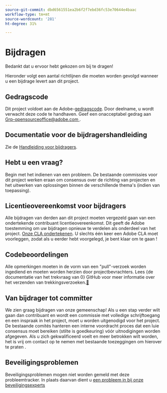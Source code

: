 ```yaml
---
source-git-commit: dbd6561551ea2b6f2f7ebd36fc53e70644e4baac
workflow-type: tm+mt
source-wordcount: '281'
ht-degree: 31%

---
```

# Bijdragen

Bedankt dat u ervoor hebt gekozen om bij te dragen!

Hieronder volgt een aantal richtlijnen die moeten worden gevolgd wanneer u een bijdrage levert aan dit project.

## Gedragscode

Dit project voldoet aan de Adobe-[gedragscode](code-of-conduct.md). Door deelname,
u wordt verwacht deze code te handhaven. Geef een onacceptabel gedrag aan
[&#x200B; Grp-opensourceoffice@adobe.com &#x200B;](mailto:Grp-opensourceoffice@adobe.com).

## Documentatie voor de bijdragershandleiding

Zie de [Handleiding voor bijdragers](https://experienceleague.adobe.com/docs/contributor/contributor-guide/introduction.html?lang=nl).

## Hebt u een vraag?

Begin met het indienen van een probleem. De bestaande commissies voor dit project werken eraan om
consensus over de richting van projecten en het uitwerken van oplossingen binnen de verschillende thema&#39;s
(indien van toepassing).

## Licentieovereenkomst voor bijdragers

Alle bijdragen van derden aan dit project moeten vergezeld gaan van een ondertekende contribuant
licentieovereenkomst. Dit geeft de Adobe toestemming om uw bijdragen opnieuw te verdelen
als onderdeel van het project. [Onze CLA ondertekenen](http://opensource.adobe.com/cla.html). U
slechts één keer een Adobe CLA moet voorleggen, zodat als u eerder hebt voorgelegd,
je bent klaar om te gaan !

## Codebeoordelingen

Alle opmerkingen moeten in de vorm van een &quot;pull&quot;-verzoek worden ingediend en moeten worden herzien
door projectbevrachters. Lees {de documentatie van het trekvraag van 0} GitHub 
voor meer informatie over het verzenden van trekkingsverzoeken.[&#128279;](https://help.github.com/articles/about-pull-requests/)

<!--
Lastly, please follow the [pull request template](PULL_REQUEST_TEMPLATE.md) when
submitting a pull request!
-->

## Van bijdrager tot committer

We zien graag bijdragen van onze gemeenschap! Als u een stap verder wilt gaan dan contribuant
en wordt een commissie met volledige schrijftoegang en een inspraak in het project, moet u
worden uitgenodigd voor het project. De bestaande comités hanteren een interne voordracht
proces dat een luie consensus moet bereiken (stilte is goedkeuring) vóór uitnodigingen
worden afgegeven. Als u zich gekwalificeerd voelt en meer betrokken wilt worden,
het is vrij om contact op te nemen met bestaande toezeggingen om hierover te praten .

## Beveiligingsproblemen

Beveiligingsproblemen mogen niet worden gemeld met deze probleemtracker. In plaats daarvan dient u [een probleem in bij onze beveiligingsexperts](https://helpx.adobe.com/nl/security/alertus.html)
